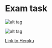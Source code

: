 # Exam task


![alt tag](http://res.cloudinary.com/okots/image/upload/v1492689706/Screenshot_from_2017-04-20_14-59-53_dorxtw.png)

![alt tag](http://res.cloudinary.com/okots/image/upload/v1492689825/Screenshot_from_2017-04-20_15-03-31_bejpuk.png)

[Link to Heroku](https://bookmark-geekhub.herokuapp.com/)
